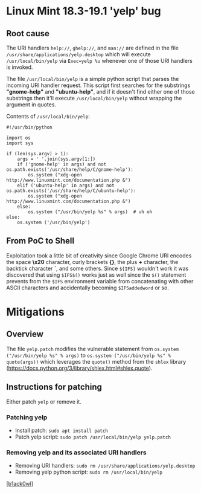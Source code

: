 # Linux Mint 18.3-19.1 'yelp' bug
## Root cause
The URI handlers `help://`, `ghelp://`, and `man://` are defined in the file `/usr/share/applications/yelp.desktop` which will execute `/usr/local/bin/yelp` via `Exec=yelp %u` whenever one of those URI handlers is invoked.

The file `/usr/local/bin/yelp` is a simple python script that parses the incoming URI handler request. This script first searches for the substrings **"gnome-help"** and **"ubuntu-help"**, and if it doesn't find either one of those substrings then it'll execute `/usr/local/bin/yelp` without wrapping the argument in quotes.

Contents of `/usr/local/bin/yelp`:
```
#!/usr/bin/python

import os
import sys

if (len(sys.argv) > 1):
    args = ' '.join(sys.argv[1:])
    if ('gnome-help' in args) and not os.path.exists('/usr/share/help/C/gnome-help'):
        os.system ("xdg-open http://www.linuxmint.com/documentation.php &")
    elif ('ubuntu-help' in args) and not os.path.exists('/usr/share/help/C/ubuntu-help'):
        os.system ("xdg-open http://www.linuxmint.com/documentation.php &")
    else:
        os.system ("/usr/bin/yelp %s" % args)  # uh oh
else:
    os.system ('/usr/bin/yelp')
```

## From PoC to Shell

Exploitation took a little bit of creativity since Google Chrome URI encodes the space **\x20** character, curly brackets **{}**, the plus **+** character, the backtick character **\`**, and some others. Since `${IFS}` wouldn't work it was discovered that using `$IFS$()` works just as well since the `$()` statement prevents from the `$IFS` environment variable from concatenating with other ASCII characters and accidentally becoming `$IFSaddedword` or so.

# Mitigations
## Overview

The file `yelp.patch` modifies the vulnerable statement from `os.system ("/usr/bin/yelp %s" % args)` to `os.system ("/usr/bin/yelp %s" % quote(args))` which leverages the `quote()` method from the `shlex` library (https://docs.python.org/3/library/shlex.html#shlex.quote).

## Instructions for patching

Either patch `yelp` or remove it.

### Patching yelp

* Install patch: `sudo apt install patch`
* Patch yelp script: `sudo patch /usr/local/bin/yelp yelp.patch`

### Removing yelp and its associated URI handlers

* Removing URI handlers: `sudo rm /usr/share/applications/yelp.desktop`
* Removing yelp python script: `sudo rm /usr/local/bin/yelp`


[[b1ack0wl]](https://twitter.com/b1ack0wl)